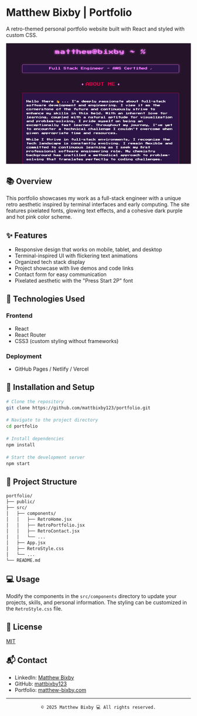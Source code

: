# Matthew Bixby | Portfolio

A retro-themed personal portfolio website built with React and styled with custom CSS.

![sitePreview.png](public/sitePreview.png)

## 📚 Overview

This portfolio showcases my work as a full-stack engineer with a unique retro aesthetic inspired by terminal interfaces and early computing. The site features pixelated fonts, glowing text effects, and a cohesive dark purple and hot pink color scheme.

## ✨ Features

- Responsive design that works on mobile, tablet, and desktop
- Terminal-inspired UI with flickering text animations
- Organized tech stack display
- Project showcase with live demos and code links
- Contact form for easy communication
- Pixelated aesthetic with the "Press Start 2P" font

## 🚀 Technologies Used

### Frontend
- React
- React Router
- CSS3 (custom styling without frameworks)

### Deployment
- GitHub Pages / Netlify / Vercel

## 🔧 Installation and Setup

```bash
# Clone the repository
git clone https://github.com/mattbixby123/portfolio.git

# Navigate to the project directory
cd portfolio

# Install dependencies
npm install

# Start the development server
npm start
```

## 📂 Project Structure

```
portfolio/
├── public/
├── src/
│   ├── components/
│   │   ├── RetroHome.jsx
│   │   ├── RetroPortfolio.jsx
│   │   ├── RetroContact.jsx
│   │   └── ...
│   ├── App.jsx
│   ├── RetroStyle.css
│   └── ...
└── README.md
```

## 💻 Usage

Modify the components in the `src/components` directory to update your projects, skills, and personal information. The styling can be customized in the `RetroStyle.css` file.

## 📝 License

[MIT](LICENSE)

## 📬 Contact

- LinkedIn: [Matthew Bixby](https://linkedin.com/in/matthew-bixby/)
- GitHub: [mattbixby123](https://github.com/mattbixby123)
- Portfolio: [matthew-bixby.com](https://matthewbixby.netlify.app)

---

<div align="center">
  <code>© 2025 Matthew Bixby 💻 All rights reserved.</code>
</div>